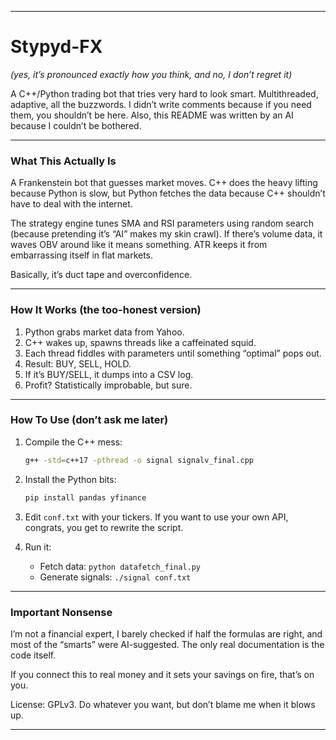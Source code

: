 

---

# Stypyd-FX

*(yes, it’s pronounced exactly how you think, and no, I don’t regret it)*

A C++/Python trading bot that tries very hard to look smart. Multithreaded, adaptive, all the buzzwords. I didn’t write comments because if you need them, you shouldn’t be here.
Also, this README was written by an AI because I couldn’t be bothered.

---

### What This Actually Is

A Frankenstein bot that guesses market moves. C++ does the heavy lifting because Python is slow, but Python fetches the data because C++ shouldn’t have to deal with the internet.

The strategy engine tunes SMA and RSI parameters using random search (because pretending it’s “AI” makes my skin crawl). If there’s volume data, it waves OBV around like it means something. ATR keeps it from embarrassing itself in flat markets.

Basically, it’s duct tape and overconfidence.

---

### How It Works (the too-honest version)

1. Python grabs market data from Yahoo.
2. C++ wakes up, spawns threads like a caffeinated squid.
3. Each thread fiddles with parameters until something “optimal” pops out.
4. Result: BUY, SELL, HOLD.
5. If it’s BUY/SELL, it dumps into a CSV log.
6. Profit? Statistically improbable, but sure.

---

### How To Use (don’t ask me later)

1. Compile the C++ mess:

   ```bash
   g++ -std=c++17 -pthread -o signal signalv_final.cpp
   ```
2. Install the Python bits:

   ```bash
   pip install pandas yfinance
   ```
3. Edit `conf.txt` with your tickers. If you want to use your own API, congrats, you get to rewrite the script.
4. Run it:

   * Fetch data: `python datafetch_final.py`
   * Generate signals: `./signal conf.txt`

---

### Important Nonsense

I’m not a financial expert, I barely checked if half the formulas are right, and most of the “smarts” were AI-suggested. The only real documentation is the code itself.

If you connect this to real money and it sets your savings on fire, that’s on you.

License: GPLv3. Do whatever you want, but don’t blame me when it blows up.

---
